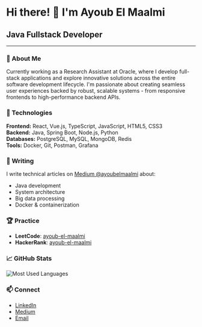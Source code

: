 # Hi there! 👋 I'm Ayoub El Maalmi

## Java Fullstack Developer

---

### 🚀 About Me

Currently working as a Research Assistant at Oracle, where I develop full-stack applications and explore innovative solutions across the entire software development lifecycle. 
I'm passionate about creating seamless user experiences backed by robust, scalable systems - from responsive frontends to high-performance backend APIs.

### 🔧 Technologies

**Frontend:** React, Vue.js, TypeScript, JavaScript, HTML5, CSS3  
**Backend:** Java, Spring Boot, Node.js, Python  
**Databases:** PostgreSQL, MySQL, MongoDB, Redis  
**Tools:** Docker, Git, Postman, Grafana

### 📝 Writing

I write technical articles on [Medium @ayoubelmaalmi](https://medium.com/@ayoubelmaalmi) about:
- Java development
- System architecture
- Big data processing
- Docker & containerization

### 🏆 Practice

- **LeetCode**: [ayoub-el-maalmi](https://www.leetcode.com/ayoub-el-maalmi)
- **HackerRank**: [ayoub-el-maalmi](https://www.hackerrank.com/ayoub-el-maalmi)

### 📈 GitHub Stats

<p><img align="center" src="https://github-readme-stats.vercel.app/api/top-langs?username=elmaalmia&show_icons=true&locale=en&layout=compact" alt="Most Used Languages" /></p>

### 📫 Connect

- [LinkedIn](https://linkedin.com/in/ayoub-el-maalmi)
- [Medium](https://medium.com/@ayoubelmaalmi)
- [Email](mailto:elmaalmiayoub@gmail.com)
